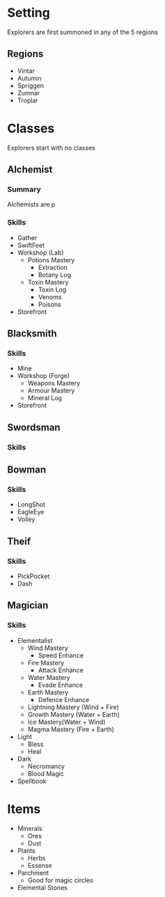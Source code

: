 # Setting

Explorers are first summoned in any of the 5 regions

## **Regions**

- Vintar
- Autumin
- Spriggen
- Zumnar
- Troplar

# Classes

Explorers start with no classes

## **Alchemist**

### Summary

Alchemists are p

### Skills

- Gather
- SwiftFeet
- Workshop (Lab)
  - Potions Mastery
    - Extraction
    - Botany Log
  - Toxin Mastery
    - Toxin Log
    - Venoms
    - Poisons
- Storefront

## **Blacksmith**

### Skills

- Mine
- Workshop (Forge)
  - Weapons Mastery
  - Armour Mastery
  - Mineral Log
- Storefront

## **Swordsman**

### Skills

## **Bowman**

### Skills

- LongShot
- EagleEye
- Volley

## **Theif**

### Skills

- PickPocket
- Dash

## **Magician**

### Skills

- Elementalist
  - Wind Mastery
    - Speed Enhance
  - Fire Mastery
    - Attack Enhance
  - Water Mastery
    - Evade Enhance
  - Earth Mastery
    - Defence Enhance
  - Lightning Mastery (Wind + Fire)
  - Growth Mastery (Water + Earth)
  - Ice Mastery(Water + Wind)
  - Magma Mastery (Fire + Earth)
- Light
  - Bless
  - Heal
- Dark
  - Necromancy
  - Blood Magic
- Spellbook

# Items

- Minerals
  - Ores
  - Dust
- Plants
  - Herbs
  - Essense
- Parchment
  - Good for magic circles
- Elemental Stones
